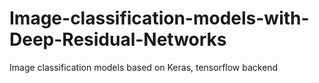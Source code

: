 # Image-classification-models-with-Deep-Residual-Networks
Image classification models based on Keras, tensorflow backend
